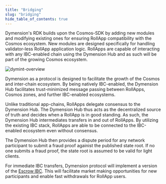 ```yaml
---
title: "Bridging"
slug: "bridging"
hide_table_of_contents: true
---
```


Dymension's RDK builds upon the Cosmos-SDK by adding new modules and modifying existing ones for ensuring RollApp compatibility with the Cosmos ecosystem. New modules are designed specifically for handling validator-less RollApp application logic. RollApps are capable of interacting with any IBC-enabled chain using the Dymension Hub and as such will be part of the growing Cosmos ecosystem.

<div class="image-container-secondary">
    <img class="image--primary" src={require('../images/ibc-bridging.png').default} alt="dymint-overview" />
</div>

Dymension as a protocol is designed to facilitate the growth of the Cosmos and inter-chain ecosystem. By being natively IBC-enabled, the Dymension Hub facilitates trust-minimized message passing between RollApps, Cosmos zones, and further IBC-enabled ecosystems.

Unlike traditional app-chains, RollApps delegate consensus to the Dymension Hub. The Dymension Hub thus acts as the decentralized source of truth and decides when a RollApp is in good standing. As such, the Dymension Hub intermediates transfers in and out of RollApps. By utilizing the existing IBC stack, RollApps are able to be connected to the IBC-enabled ecosystem even without consensus.

The Dymension Hub then provides a dispute period for any network participant to submit a fraud proof againist the published state root. If no one submits a fraud proof, the state root is assumed to be valid for light clients.

For immediate IBC transfers, Dymension protocol will implement a version of the [Escrow IBC](https://eibc.dymension.xyz/). This will facilitate market making opportunities for new participants and enable fast withdrawals for RollApp users.
